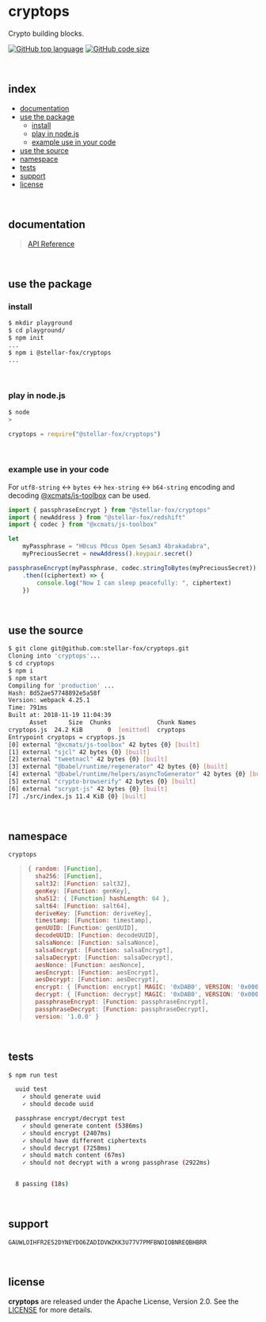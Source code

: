 # cryptops

Crypto building blocks.

[![GitHub top language](https://img.shields.io/github/languages/top/stellar-fox/cryptops.svg)](https://github.com/stellar-fox/cryptops)
[![GitHub code size](https://img.shields.io/github/languages/code-size/stellar-fox/cryptops.svg)](https://github.com/stellar-fox/cryptops)

<br />




## index

* [documentation](#documentation)
* [use the package](#use-the-package)
    - [install](#install)
    - [play in node.js](#play-in-nodejs)
    - [example use in your code](#example-use-in-your-code)
* [use the source](#use-the-source)
* [namespace](#namespace)
* [tests](#tests)
* [support](#support)
* [license](#license)

<br />




## documentation

> [API Reference](https://stellar-fox.github.io/cryptops/)

<br />




## use the package

### install

```bash
$ mkdir playground
$ cd playground/
$ npm init
...
$ npm i @stellar-fox/cryptops
...
```

<br />


### play in node.js

```bash
$ node
>
```

```javascript
cryptops = require("@stellar-fox/cryptops")
```

<br />


### example use in your code

For `utf8-string` <-> `bytes` <-> `hex-string` <-> `b64-string`
encoding and decoding [@xcmats/js-toolbox][js_toolbox] can
be used.

```javascript
import { passphraseEncrypt } from "@stellar-fox/cryptops"
import { newAddress } from "@stellar-fox/redshift"
import { codec } from "@xcmats/js-toolbox"

let
    myPassphrase = "H0cus P0cus Open Sesam3 4brakadabra",
    myPreciousSecret = newAddress().keypair.secret()

passphraseEncrypt(myPassphrase, codec.stringToBytes(myPreciousSecret))
    .then((ciphertext) => {
        console.log("Now I can sleep peacefully: ", ciphertext)
    })
```

<br />




## use the source

```bash
$ git clone git@github.com:stellar-fox/cryptops.git
Cloning into 'cryptops'...
$ cd cryptops
$ npm i
$ npm start
Compiling for 'production' ...
Hash: 8d52ae57748892e5a58f
Version: webpack 4.25.1
Time: 791ms
Built at: 2018-11-19 11:04:39
      Asset      Size  Chunks             Chunk Names
cryptops.js  24.2 KiB       0  [emitted]  cryptops
Entrypoint cryptops = cryptops.js
[0] external "@xcmats/js-toolbox" 42 bytes {0} [built]
[1] external "sjcl" 42 bytes {0} [built]
[2] external "tweetnacl" 42 bytes {0} [built]
[3] external "@babel/runtime/regenerator" 42 bytes {0} [built]
[4] external "@babel/runtime/helpers/asyncToGenerator" 42 bytes {0} [built]
[5] external "crypto-browserify" 42 bytes {0} [built]
[6] external "scrypt-js" 42 bytes {0} [built]
[7] ./src/index.js 11.4 KiB {0} [built]
```

<br />




## namespace

```javascript
cryptops
```

> ```javascript
> { random: [Function],
>   sha256: [Function],
>   salt32: [Function: salt32],
>   genKey: [Function: genKey],
>   sha512: { [Function] hashLength: 64 },
>   salt64: [Function: salt64],
>   deriveKey: [Function: deriveKey],
>   timestamp: [Function: timestamp],
>   genUUID: [Function: genUUID],
>   decodeUUID: [Function: decodeUUID],
>   salsaNonce: [Function: salsaNonce],
>   salsaEncrypt: [Function: salsaEncrypt],
>   salsaDecrypt: [Function: salsaDecrypt],
>   aesNonce: [Function: aesNonce],
>   aesEncrypt: [Function: aesEncrypt],
>   aesDecrypt: [Function: aesDecrypt],
>   encrypt: { [Function: encrypt] MAGIC: '0xDAB0', VERSION: '0x0001' },
>   decrypt: { [Function: decrypt] MAGIC: '0xDAB0', VERSION: '0x0001' },
>   passphraseEncrypt: [Function: passphraseEncrypt],
>   passphraseDecrypt: [Function: passphraseDecrypt],
>   version: '1.0.0' }
> ```

<br />




## tests

```bash
$ npm run test

  uuid test
    ✓ should generate uuid
    ✓ should decode uuid

  passphrase encrypt/decrypt test
    ✓ should generate content (5386ms)
    ✓ should encrypt (2407ms)
    ✓ should have different ciphertexts
    ✓ should decrypt (7258ms)
    ✓ should match content (67ms)
    ✓ should not decrypt with a wrong passphrase (2922ms)


  8 passing (18s)
```

<br />




## support

```
GAUWLOIHFR2E52DYNEYDO6ZADIDVWZKK3U77V7PMFBNOIOBNREQBHBRR
```

<br />




## license

**cryptops** are released under the Apache License, Version 2.0. See the
[LICENSE](https://github.com/stellar-fox/cryptops/blob/master/LICENSE)
for more details.




[js_toolbox]: https://www.npmjs.com/package/@xcmats/js-toolbox
